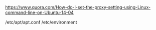 https://www.quora.com/How-do-I-set-the-proxy-setting-using-Linux-command-line-on-Ubuntu-14-04

/etc/apt/apt.conf
/etc/environment
